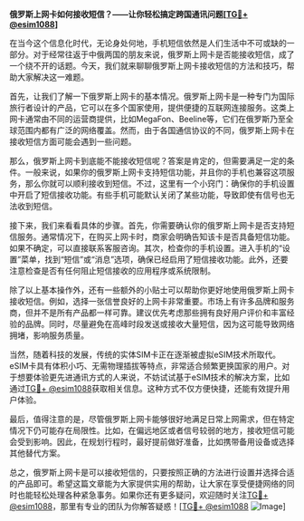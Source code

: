 **俄罗斯上网卡如何接收短信？——让你轻松搞定跨国通讯问题[[TG💪+ @esim1088](https://t.me/s/esim1088)]**

在当今这个信息化时代，无论身处何地，手机短信依然是人们生活中不可或缺的一部分。对于经常往返于中俄两国的朋友来说，俄罗斯上网卡是否能接收短信，成了一个绕不开的话题。今天，我们就来聊聊俄罗斯上网卡接收短信的方法和技巧，帮助大家解决这一难题。

首先，让我们了解一下俄罗斯上网卡的基本情况。俄罗斯上网卡是一种专门为国际旅行者设计的产品，它可以在多个国家使用，提供便捷的互联网连接服务。这类上网卡通常由不同的运营商提供，比如MegaFon、Beeline等，它们在俄罗斯乃至全球范围内都有广泛的网络覆盖。然而，由于各国通信协议的不同，俄罗斯上网卡在接收短信方面可能会遇到一些问题。

那么，俄罗斯上网卡到底能不能接收短信呢？答案是肯定的，但需要满足一定的条件。一般来说，如果你的俄罗斯上网卡支持短信功能，并且你的手机也兼容这项服务，那么你就可以顺利接收到短信。不过，这里有一个小窍门：确保你的手机设置中开启了短信接收功能。有些手机可能默认关闭了某些功能，导致即使有信号也无法收到短信。

接下来，我们来看看具体的步骤。首先，你需要确认你的俄罗斯上网卡是否支持短信服务。通常情况下，在购买上网卡时，商家会明确告知该卡是否具备短信功能。如果不确定，可以直接联系客服咨询。其次，检查你的手机设置。进入手机的“设置”菜单，找到“短信”或“消息”选项，确保已经启用了短信接收功能。此外，还要注意检查是否有任何阻止短信接收的应用程序或系统限制。

除了以上基本操作外，还有一些额外的小贴士可以帮助你更好地使用俄罗斯上网卡接收短信。例如，选择一张信誉良好的上网卡非常重要。市场上有许多品牌和服务商，但并不是所有产品都一样可靠。建议优先考虑那些拥有良好用户评价和丰富经验的品牌。同时，尽量避免在高峰时段发送或接收大量短信，因为这可能导致网络拥堵，影响服务质量。

当然，随着科技的发展，传统的实体SIM卡正在逐渐被虚拟eSIM技术所取代。eSIM卡具有体积小巧、无需物理插拔等特点，非常适合频繁更换国家的用户。对于想要体验更先进通讯方式的人来说，不妨试试基于eSIM技术的解决方案，比如通过[TG💪+ @esim1088](https://t.me/s/esim1088)获取相关信息。这种方式不仅方便快捷，还能有效提升用户体验。

最后，值得注意的是，尽管俄罗斯上网卡能够很好地满足日常上网需求，但在特定情况下仍可能存在局限性。比如，在偏远地区或者信号较弱的地方，接收短信可能会受到影响。因此，在规划行程时，最好提前做好准备，比如携带备用设备或选择其他替代方案。

总之，俄罗斯上网卡是可以接收短信的，只要按照正确的方法进行设置并选择合适的产品即可。希望这篇文章能为大家提供实用的帮助，让大家在享受便捷网络的同时也能轻松处理各种紧急事务。如果你还有更多疑问，欢迎随时关注[TG💪+ @esim1088](https://t.me/s/esim1088)，那里有专业的团队为你解答疑惑！[[TG💪+ @esim1088](https://t.me/s/esim1088) ![Image](https://i.postimg.cc/4NQfJmqS/Snipaste-2025-05-13-00-14-12.png)]